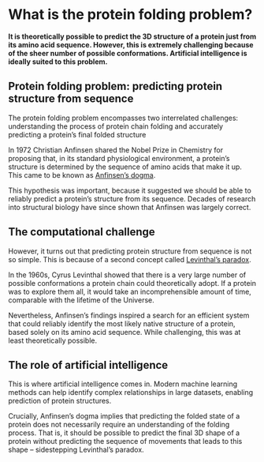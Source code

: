 # What is the protein folding problem?

**It is theoretically possible to predict the 3D structure of a protein just from its amino acid sequence. However, this is extremely challenging because of the sheer number of possible conformations. Artificial intelligence is ideally suited to this problem.**

## **Protein folding problem: predicting protein structure from sequence**

The protein folding problem encompasses two interrelated challenges: understanding the process of protein chain folding and accurately predicting a protein’s final folded structure

In 1972 Christian Anfinsen shared the Nobel Prize in Chemistry for proposing that, in its standard physiological environment, a protein’s structure is determined by the sequence of amino acids that make it up. This came to be known as [Anfinsen’s dogma](https://www.science.org/doi/10.1126/science.181.4096.223).

This hypothesis was important, because it suggested we should be able to reliably predict a protein’s structure from its sequence. Decades of research into structural biology have since shown that Anfinsen was largely correct.

## **The computational challenge**

However, it turns out that predicting protein structure from sequence is not so simple. This is because of a second concept called [Levinthal’s paradox](https://doi.org/10.1073/pnas.89.1.20).

In the 1960s, Cyrus Levinthal showed that there is a very large number of possible conformations a protein chain could theoretically adopt. If a protein was to explore them all, it would take an incomprehensible amount of time, comparable with the lifetime of the Universe.

Nevertheless, Anfinsen’s findings inspired a search for an efficient system that could reliably identify the most likely native structure of a protein, based solely on its amino acid sequence. While challenging, this was at least theoretically possible.

## **The role of artificial intelligence**

This is where artificial intelligence comes in. Modern machine learning methods can help identify complex relationships in large datasets, enabling prediction of protein structures.

Crucially, Anfinsen’s dogma implies that predicting the folded state of a protein does not necessarily require an understanding of the folding process. That is, it should be possible to predict the final 3D shape of a protein without predicting the sequence of movements that leads to this shape – sidestepping Levinthal’s paradox.